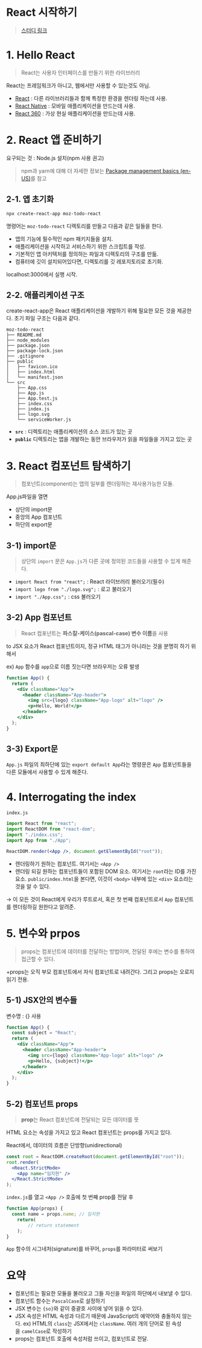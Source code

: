 # React 시작하기

> [스터디 링크](https://developer.mozilla.org/ko/docs/Learn/Tools_and_testing/Client-side_JavaScript_frameworks/React_getting_started)
> 

# 1. Hello React

> React는 사용자 인터페이스를 만들기 위한 라이브러리
> 

React는 프레임워크가 아니고, 웹에서만 사용할 수 있는것도 아님.

- [React](https://reactjs.org/) :  다른 라이브러리들과 함께 특정한 환경을 렌더링 하는데 사용.
- [React Native](https://reactnative.dev/) : 모바일 애플리케이션을 만드는데 사용.
- [React 360](https://opensource.fb.com/) : 가상 현실 애플리케이션을 만드는데 사용.

# 2. React 앱 준비하기

요구되는 것 : Node.js 설치(npm 사용 권고)

> npm과 yarn에 대해 더 자세한 정보는 [Package management basics (en-US)](https://developer.mozilla.org/en-US/docs/Learn/Tools_and_testing/Understanding_client-side_tools/Package_management)를 참고
> 

## 2-1. 앱 초기화

```bash
npx create-react-app moz-todo-react
```

명령어는 `moz-todo-react` 디렉토리를 만들고 다음과 같은 일들을 한다.

- 앱의 기능에 필수적인 npm 패키지들을 설치.
- 애플리케이션을 시작하고 서비스하기 위한 스크립트를 작성.
- 기본적인 앱 아키텍처를 정의하는 파일과 디렉토리의 구조를 만듦.
- 컴퓨터에 깃이 설치되어있다면, 디렉토리를 깃 레포지토리로 초기화.

localhost:3000에서 실행 시작. 

## 2-2. 애플리케이션 구조

create-react-app은 React 애플리케이션을 개발하기 위해 필요한 모든 것을 제공한다. 초기 파일 구조는 다음과 같다.

```
moz-todo-react
├── README.md
├── node_modules
├── package.json
├── package-lock.json
├── .gitignore
├── public
│   ├── favicon.ico
│   ├── index.html
│   └── manifest.json
└── src
    ├── App.css
    ├── App.js
    ├── App.test.js
    ├── index.css
    ├── index.js
    ├── logo.svg
    └── serviceWorker.js

```

- **`src`** : 디렉토리는 애플리케이션의 소스 코드가 있는 곳
- **`public`** 디렉토리는 앱을 개발하는 동안 브라우저가 읽을 파일들을 가지고 있는 곳

# 3. React 컴포넌트 </App> 탐색하기

> 컴포넌트(component)는 앱의 일부를 렌더링하는 재사용가능한 모듈.
> 

App.js파일을 열면

- 상단의 import문
- 중앙의 App 컴포넌트
- 하단의 export문

## 3-1) import문

> 상단의 `import` 문은 `App.js`가 다른 곳에 정의된 코드들을 사용할 수 있게 해준다.
> 
- `import React from "react";` : React 라이브러리 불러오기(필수)
- `import logo from "./logo.svg";` : 로고 불러오기
- `import "./App.css";` : css 불러오기

## 3-2) App 컴포넌트

> React 컴포넌트는 **파스칼-케이스(pascal-case) 변수 이름**을 사용
> 

to JSX 요소가 React 컴포넌트이지, 정규 HTML 태그가 아니라는 것을 분명히 하기 위해서

ex) `App` 함수를 `app`으로 이름 짓는다면 브라우저는 오류 발생

```jsx
function App() {
  return (
    <div className="App">
      <header className="App-header">
        <img src={logo} className="App-logo" alt="logo" />
        <p>Hello, World!</p>
      </header>
    </div>
  );
}
```

## 3-3) Export문

`App.js` 파일의 최하단에 있는 `export default App`라는 명령문은 `App` 컴포넌트들을 다른 모듈에서 사용할 수 있게 해준다.

# 4. Interrogating the index

`index.js`

```jsx
import React from "react";
import ReactDOM from "react-dom";
import "./index.css";
import App from "./App";

ReactDOM.render(<App />, document.getElementById("root"));
```

- 렌더링하기 원하는 컴포넌트. 여기서는 `<App />`
- 렌더링 되길 원하는 컴포넌트들이 포함된 DOM 요소. 여기서는 `root`라는 ID를 가진 요소. `public/index.html`을 본다면, 이것이 `<body>` 내부에 있는 `<div>` 요소라는 것을 알 수 있다.

→ 이 모든 것이 React에게 우리가 루트로서, 혹은 첫 번째 컴포넌트로서 `App` 컴포넌트를 렌더링하길 원한다고 알려준.

# 5. 변수와 prpos

> props는 컴포넌트에 데이터를 전달하는 방법이며, 전달된 후에는 변수를 통하여 접근할 수 있다.
> 

+props는 오직 부모 컴포넌트에서 자식 컴포넌트로 내려간다. 그리고 props는 오로지 읽기 전용.

## 5-1) JSX안의 변수들

변수명 : {} 사용

```jsx
function App() {
  const subject = "React";
  return (
    <div className="App">
      <header className="App-header">
        <img src={logo} className="App-logo" alt="logo" />
        <p>Hello, {subject}!</p>
      </header>
    </div>
  );
}
```

## 5-2) 컴포넌트 props

> **prop**는 React 컴포넌트에 전달되는 모든 데이터를 뜻
> 

HTML 요소는 속성을 가지고 있고 React 컴포넌트는 props를 가지고 있다.

React에서, 데이터의 흐름은 단방향(unidirectional)

```jsx
const root = ReactDOM.createRoot(document.getElementById("root"));
root.render(
  <React.StrictMode>
    <App name="임지현" />
  </React.StrictMode>
);
```

`index.js`를 열고 `<App />` 호출에 첫 번째 prop를 전달 후

```jsx
function App(props) {
  const name = props.name; // 임지현
	return(
		// return statement
	);
}
```

`App` 함수의 시그네처(signature)를 바꾸어, `props`를 파라미터로 써보기

# 요약

- 컴포넌트는 필요한 모듈을 불러오고 그들 자신을 파일의 하단에서 내보낼 수 있다.
- 컴포넌트 함수는 `PascalCase`로 설정하기
- JSX 변수는 `{so}`와 같이 중괄호 사이에 넣어 읽을 수 있다.
- JSX 속성은 HTML 속성과 다르기 때문에 JavaScript의 예약어와 충돌하지 않는다. ex) HTML의 `class`는 JSX에서는 `className`. 여러 개의 단어로 된 속성을 `camelCase`로 작성하기
- props는 컴포넌트 호출에 속성처럼 쓰이고, 컴포넌트로 전달.
